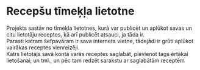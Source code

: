 # Recepšu tīmeķļa lietotne 

Projekts sastāv no tīmeķla lietotnes, kurā var publicēt un aplūkot savas un citu lietotāju receptes, kā arī publicēt atsauci, ja tāda ir.<br>
Parasti katram šefpavāram ir sava interneta vietne, tādejādi ir grūti aplūkot vairākas receptes vienreizēji.<br>
Katrs lietotājs savā kontā varēs receptes saglabāt, pievienot tags ērtākai lietošanai, un tml., un pēc tam redzēt sarakstu ar saglabātām receptēm

